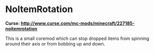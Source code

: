 # NoItemRotation

**Curse: http://www.curse.com/mc-mods/minecraft/227185-noitemrotation**

This is a small coremod which can stop dropped items from spinning around their axis or from bobbing up and down.

